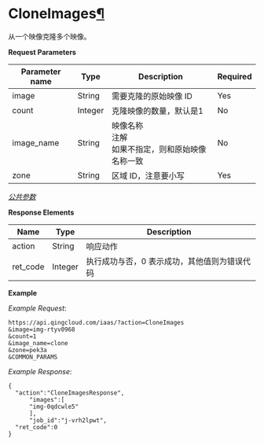 ---
---

# CloneImages[¶](#cloneimages "永久链接至标题")

从一个映像克隆多个映像。

**Request Parameters**

| Parameter name | Type | Description | Required |
| --- | --- | --- | --- |
| image | String | 需要克隆的原始映像 ID | Yes |
| count | Integer | 克隆映像的数量，默认是1 | No |
| image_name | String | 映像名称<br/>注解<br/>如果不指定，则和原始映像名称一致 | No |
| zone | String | 区域 ID，注意要小写 | Yes |

[_公共参数_](../../common/parameters.html#api-common-parameters)

**Response Elements**

| Name | Type | Description |
| --- | --- | --- |
| action | String | 响应动作 |
| ret_code | Integer | 执行成功与否，0 表示成功，其他值则为错误代码 |

**Example**

_Example Request_:

```
https://api.qingcloud.com/iaas/?action=CloneImages
&image=img-rtyv0968
&count=1
&image_name=clone
&zone=pek3a
&COMMON_PARAMS
```

_Example Response_:

```
{
  "action":"CloneImagesResponse",
      "images":[
      "img-0qdcwle5"
      ],
      "job_id":"j-vrh2lpwt",
  "ret_code":0
}
```
